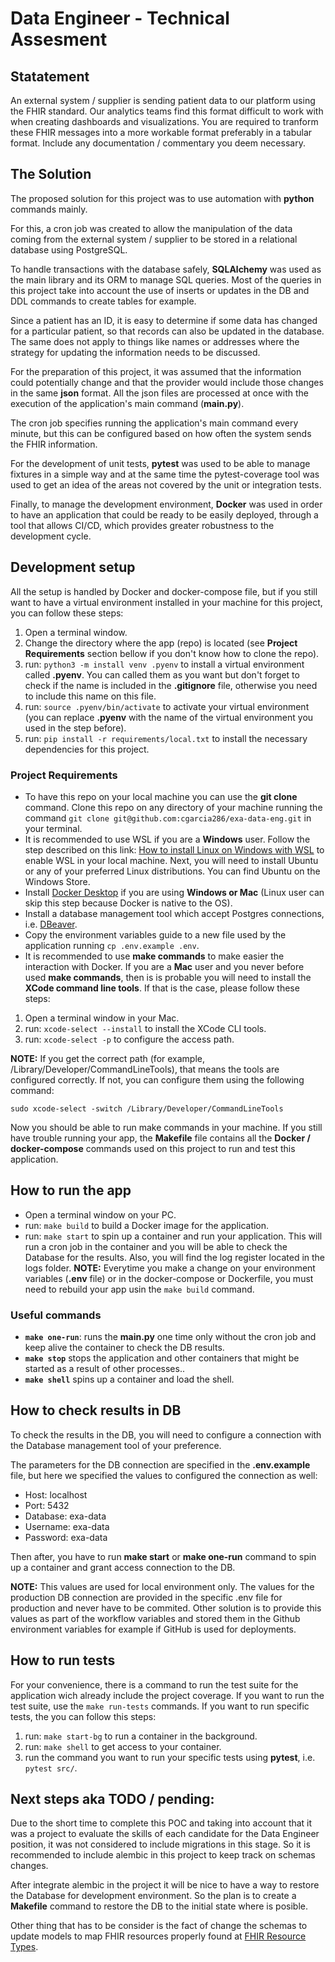 # Data Engineer - Technical Assesment

## Statatement
An external system / supplier is sending patient data to our platform using the FHIR standard. Our analytics teams find this format difficult to work with when creating dashboards and visualizations. You are required to tranform these FHIR messages into a more workable format preferably in a tabular format. Include any documentation / commentary you deem necessary.

## The Solution
The proposed solution for this project was to use automation with **python** commands mainly.

For this, a cron job was created to allow the manipulation of the data coming from the external system / supplier to be stored in a relational database using PostgreSQL.

To handle transactions with the database safely, **SQLAlchemy** was used as the main library and its ORM to manage SQL queries. Most of the queries in this project take into account the use of inserts or updates in the DB and DDL commands to create tables for example.

Since a patient has an ID, it is easy to determine if some data has changed for a particular patient, so that records can also be updated in the database. The same does not apply to things like names or addresses where the strategy for updating the information needs to be discussed.

For the preparation of this project, it was assumed that the information could potentially change and that the provider would include those changes in the same **json** format. All the json files are processed at once with the execution of the application's main command (**main.py**).

The cron job specifies running the application's main command every minute, but this can be configured based on how often the system sends the FHIR information.

For the development of unit tests, **pytest** was used to be able to manage fixtures in a simple way and at the same time the pytest-coverage tool was used to get an idea of ​​the areas not covered by the unit or integration tests.

Finally, to manage the development environment, **Docker** was used in order to have an application that could be ready to be easily deployed, through a tool that allows CI/CD, which provides greater robustness to the development cycle.

## Development setup
All the setup is handled by Docker and docker-compose file, but if you still want to have a virtual environment installed in your machine for this project, you can follow these steps:

1. Open a terminal window.
2. Change the directory where the app (repo) is located (see **Project Requirements** section bellow if you don't know how to clone the repo).
3. run: `python3 -m install venv .pyenv` to install a virtual environment called **.pyenv**. You can called them as you want but don't forget to check if the name is included in the **.gitignore** file, otherwise you need to include this name on this file.
4. run: `source .pyenv/bin/activate` to activate your virtual environment (you can replace **.pyenv** with the name of the virtual environment you used in the step before).
5. run: `pip install -r requirements/local.txt` to install the necessary dependencies for this project.

### Project Requirements

- To have this repo on your local machine you can use the **git clone** command. Clone this repo on any directory of your machine running the command `git clone git@github.com:cgarcia286/exa-data-eng.git` in your terminal.
- It is recommended to use WSL if you are a **Windows** user. Follow the step described on this link: [How to install Linux on Windows with WSL](https://learn.microsoft.com/en-us/windows/wsl/install) to enable WSL in your local machine. Next, you will need to install Ubuntu or any of your preferred Linux distributions. You can find Ubuntu on the Windows Store.
- Install [Docker Desktop](https://www.docker.com/products/docker-desktop/) if you are using **Windows or Mac** (Linux user can skip this step because Docker is native to the OS).
- Install a database management tool which accept Postgres connections, i.e. [DBeaver](https://dbeaver.io).
- Copy the environment variables guide to a new file used by the application running `cp .env.example .env`.
- It is recommended to use **make commands** to make easier the interaction with Docker. If you are a **Mac** user and you never before used **make commands**, then is is probable you will need to install the **XCode command line tools**. If that is the case, please follow these steps:

1. Open a terminal window in your Mac.
2. run: `xcode-select --install` to install the XCode CLI tools.
3. run: `xcode-select -p` to configure the access path.

**NOTE:** If you get the correct path (for example, /Library/Developer/CommandLineTools), that means the tools are configured correctly. If not, you can configure them using the following command:

`sudo xcode-select -switch /Library/Developer/CommandLineTools`

Now you should be able to run make commands in your machine. If you still have trouble running your app, the **Makefile** file contains all the **Docker / docker-compose** commands used on this project to run and test this application.

## How to run the app
- Open a terminal window on your PC.
- run: `make build` to build a Docker image for the application.
- run: `make start` to spin up a container and run your application. This will run a cron job in the container and you will be able to check the Database for the results. Also, you will find the log register located in the logs folder.
**NOTE:** Everytime you make a change on your environment variables (**.env** file) or in the docker-compose or Dockerfile, you must need to rebuild your app usin the `make build` command.

### Useful commands

- **`make one-run`**: runs the **main.py** one time only without the cron job and keep alive the container to check the DB results.
- **`make stop`** stops the application and other containers that might be started as a result of other processes..
- **`make shell`** spins up a container and load the shell.


## How to check results in DB

To check the results in the DB, you will need to configure a connection with the Database management tool of your preference.

The parameters for the DB connection are specified in the **.env.example** file, but here we specified the values to configured the connection as well:

- Host: localhost
- Port: 5432
- Database: exa-data
- Username: exa-data
- Password: exa-data

Then after, you have to run **make start** or **make one-run** command to spin up a container and grant access connection to the DB.

**NOTE:** This values are used for local environment only. The values for the production DB connection are provided in the specific .env file for production and never have to be commited. Other solution is to provide this values as part of the workflow variables and stored them in the Github environment variables for example if GitHub is used for deployments.

## How to run tests
For your convenience, there is a command to run the test suite for the application wich already include the project coverage. If you want to run the test suite, use the `make run-tests` commands. If you want to run specific tests, the you can follow this steps:

1. run: `make start-bg` to run a container in the background.
2. run: `make shell` to get access to your container.
3. run the command you want to run your specific tests using **pytest**, i.e. `pytest src/`.

## Next steps aka TODO / pending:

Due to the short time to complete this POC and taking into account that it was a project to evaluate the skills of each candidate for the Data Engineer position, it was not considered to include migrations in this stage. So it is recommended to include alembic in this project to keep track on schemas changes.

After integrate alembic in the project it will be nice to have a way to restore the Database for development environment. So the plan is to create a **Makefile** command to restore the DB to the initial state where is posible.

Other thing that has to be consider is the fact of change the schemas to update models to map FHIR resources properly found at [FHIR Resource Types](https://www.hl7.org/fhir/resourcelist.html).
